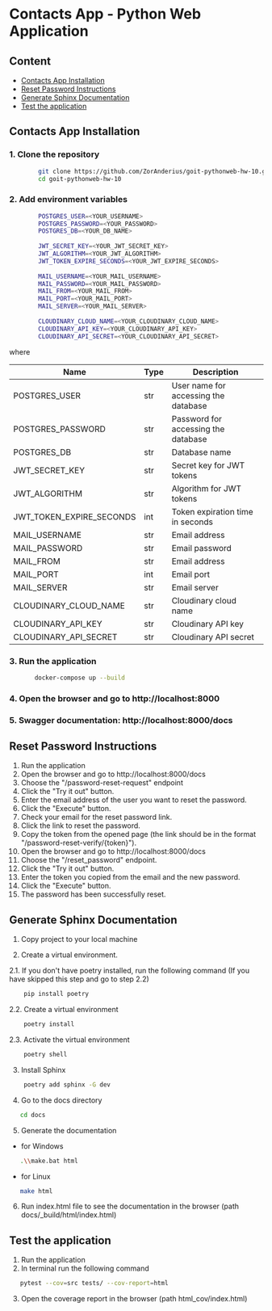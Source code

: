 # Contacts App - Python Web Application

## Content

- [Contacts App Installation](#contacts-app-installation)
- [Reset Password Instructions](#reset-password-instructions)
- [Generate Sphinx Documentation](#generate-sphinx-documentation)
- [Test the application](#test-the-application)

## Contacts App Installation

### 1. Clone the repository
    
```bash
        git clone https://github.com/ZorAnderius/goit-pythonweb-hw-10.git
        cd goit-pythonweb-hw-10
```
    
### 2. Add environment variables
    
```bash
        POSTGRES_USER=<YOUR_USERNAME>
        POSTGRES_PASSWORD=<YOUR_PASSWORD>
        POSTGRES_DB=<YOUR_DB_NAME>
        
        JWT_SECRET_KEY=<YOUR_JWT_SECRET_KEY>
        JWT_ALGORITHM=<YOUR_JWT_ALGORITHM>
        JWT_TOKEN_EXPIRE_SECONDS=<YOUR_JWT_EXPIRE_SECONDS>
        
        MAIL_USERNAME=<YOUR_MAIL_USERNAME>
        MAIL_PASSWORD=<YOUR_MAIL_PASSWORD>
        MAIL_FROM=<YOUR_MAIL_FROM>
        MAIL_PORT=<YOUR_MAIL_PORT>
        MAIL_SERVER=<YOUR_MAIL_SERVER>
        
        CLOUDINARY_CLOUD_NAME=<YOUR_CLOUDINARY_CLOUD_NAME>
        CLOUDINARY_API_KEY=<YOUR_CLOUDINARY_API_KEY>
        CLOUDINARY_API_SECRET=<YOUR_CLOUDINARY_API_SECRET>
```
    
where 
    
    
| Name | Type | Description |
| --- | --- | --- |
| POSTGRES_USER | str | User name for accessing the database |
| POSTGRES_PASSWORD | str | Password for accessing the database |
| POSTGRES_DB | str | Database name |
| JWT_SECRET_KEY | str | Secret key for JWT tokens |
| JWT_ALGORITHM | str | Algorithm for JWT tokens |
| JWT_TOKEN_EXPIRE_SECONDS | int | Token expiration time in seconds |
| MAIL_USERNAME | str | Email address |
| MAIL_PASSWORD | str | Email password |
| MAIL_FROM | str | Email address |
| MAIL_PORT | int | Email port |
| MAIL_SERVER | str | Email server |
| CLOUDINARY_CLOUD_NAME | str | Cloudinary cloud name |
| CLOUDINARY_API_KEY | str | Cloudinary API key |
| CLOUDINARY_API_SECRET | str | Cloudinary API secret |
    
### 3. Run the application
    
```bash
       docker-compose up --build
```
    
### 4. Open the browser and go to http://localhost:8000
    
    
### 5. Swagger documentation: http://localhost:8000/docs


## Reset Password Instructions


1. Run  the application
2. Open the browser and go to http://localhost:8000/docs
3. Choose the "/password-reset-request" endpoint
4. Click the "Try it out" button.
5. Enter the email address of the user you want to reset the password.
6. Click the "Execute" button.
7. Check your email for the reset password link.
8. Click the link to reset the password.
9. Copy the token from the opened page (the link should be in the format "/password-reset-verify/{token}").
10. Open the browser and go to http://localhost:8000/docs
12. Choose the "/reset_password" endpoint.
12. Click the "Try it out" button.
13. Enter the token you copied from the email and the new password.
14. Click the "Execute" button.
15. The password has been successfully reset.

## Generate Sphinx Documentation

1. Copy project to your local machine

2. Create a virtual environment.

2.1. If you don't have poetry installed, run the following command (If you have skipped this step and go to step 2.2)

```bash
    pip install poetry
```

2.2. Create a virtual environment

```bash
    poetry install
```
2.3. Activate the virtual environment

```bash
    poetry shell
```

3. Install Sphinx

```bash
    poetry add sphinx -G dev
```

4. Go to the docs directory

```bash
   cd docs
```

5. Generate the documentation

- for Windows
```bash
   .\\make.bat html
```

- for Linux
```bash
   make html
``` 

6. Run index.html file to see the documentation in the browser (path docs/_build/html/index.html)


## Test the application

1. Run  the application
2. In terminal run the following command

```bash
   pytest --cov=src tests/ --cov-report=html
```

3. Open the coverage report in the browser (path html_cov/index.html)